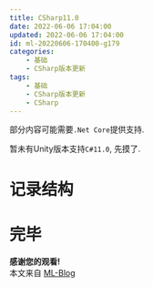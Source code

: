 ```yaml
---
title: CSharp11.0
date: 2022-06-06 17:04:00
updated: 2022-06-06 17:04:00
id: ml-20220606-170400-g179
categories:
	- 基础
	- CSharp版本更新
tags: 
	- 基础
	- CSharp版本更新
	- CSharp
---
```




部分内容可能需要`.Net Core`提供支持.  

暂未有Unity版本支持`C#11.0`, 先摸了.


<!--more-->

# 记录结构

# 完毕

**感谢您的观看!**  
本文来自 [ML-Blog][ML-Blog_Link]

<!-- 图片 -->

<!-- 链接 -->

<!-- 水印 -->
[ML-Blog_Link]:https://userminghaoli.github.io/ "我的博客"
